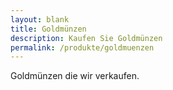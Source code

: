 ```yaml
---
layout: blank
title: Goldmünzen
description: Kaufen Sie Goldmünzen
permalink: /produkte/goldmuenzen 
---
```


Goldmünzen die wir verkaufen.